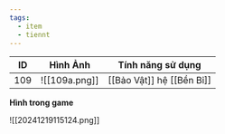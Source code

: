 ```yaml
---
tags:
  - item
  - tiennt
---
```


| ID  | Hình Ảnh      | Tính năng sử dụng         |
| --- | ------------- | ------------------------- |
| 109 | ![[109a.png]] | [[Bảo Vật]] hệ [[Bền Bỉ]] |

**Hình trong game**

![[20241219115124.png]]